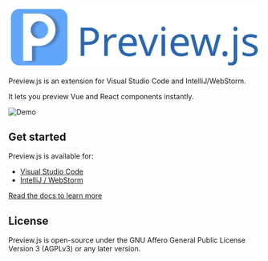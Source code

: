 <div align="center">
  <a href="https://previewjs.com" target="_blank">
    <img src="assets/banner.svg" alt="Preview.js" />
  </a>
</div>

Preview.js is an extension for Visual Studio Code and IntelliJ/WebStorm.

It lets you preview Vue and React components instantly.

![Demo](assets/previewjs-overview.gif)

## Get started

Preview.js is available for:

- [Visual Studio Code](https://plugins.jetbrains.com/plugin/18384-preview-js)
- [IntelliJ / WebStorm](https://plugins.jetbrains.com/plugin/18384-preview-js)

[Read the docs to learn more](https://previewjs.com)

## License

Preview.js is open-source under the GNU Affero General Public License Version 3 (AGPLv3) or any later version.
